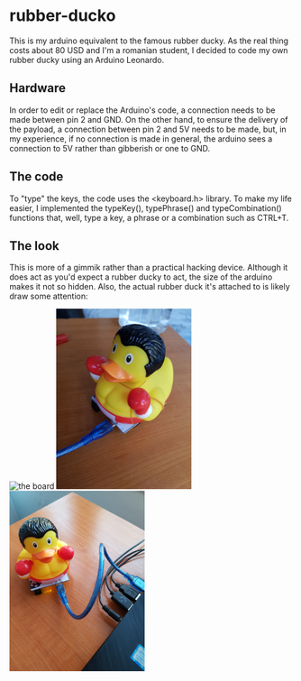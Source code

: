 # rubber-ducko

This is my arduino equivalent to the famous rubber ducky. As the real thing costs about 80 USD and I'm a romanian student, I decided to code my own rubber ducky using an Arduino Leonardo.

## Hardware

In order to edit or replace the Arduino's code, a connection needs to be made between pin 2 and GND. On the other hand, to ensure the delivery of the payload, a connection between pin 2 and 5V needs to be made, but, in my experience, if no connection is made in general, the arduino sees a connection to 5V rather than gibberish or one to GND.

## The code

To "type" the keys, the code uses the <keyboard.h> library. To make my life easier, I implemented the typeKey(), typePhrase() and typeCombination() functions that, well, type a key, a phrase or a combination such as CTRL+T.

## The look

This is more of a gimmik rather than a practical hacking device. Although it does act as you'd expect a rubber ducky to act, the size of the arduino makes it not so hidden. Also, the actual rubber duck it's attached to is likely draw some attention:

<img src="https://github.com/mircea-mihail/rubber-ducko/blob/main/the-arduino.jpg" alt="the board" width="240"/> <img src="https://github.com/mircea-mihail/rubber-ducko/blob/main/the-final-ducko.jpg " alt="the duck" width="240"/>    <img src="https://github.com/mircea-mihail/rubber-ducko/blob/main/the-ducko-in-action.jpg" alt="the final product" width="240"/>
